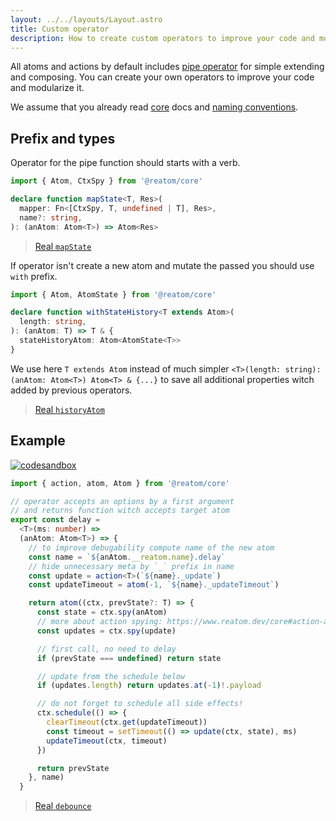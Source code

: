 ```yaml
---
layout: ../../layouts/Layout.astro
title: Custom operator
description: How to create custom operators to improve your code and modularize it
---
```


All atoms and actions by default includes [pipe operator](/core#atompipe-api) for simple extending and composing. You can create your own operators to improve your code and modularize it.

We assume that you already read [core](/core) docs and [naming conventions](/guides/naming).

## Prefix and types

Operator for the pipe function should starts with a verb.

```ts
import { Atom, CtxSpy } from '@reatom/core'

declare function mapState<T, Res>(
  mapper: Fn<[CtxSpy, T, undefined | T], Res>,
  name?: string,
): (anAtom: Atom<T>) => Atom<Res>
```

> [Real `mapState`](/packages/lens#mapstate)

If operator isn't create a new atom and mutate the passed you should use `with` prefix.

```ts
import { Atom, AtomState } from '@reatom/core'

declare function withStateHistory<T extends Atom>(
  length: string,
): (anAtom: T) => T & {
  stateHistoryAtom: Atom<AtomState<T>>
}
```

We use here `T extends Atom` instead of much simpler `<T>(length: string): (anAtom: Atom<T>) Atom<T> & {...}` to save all additional properties witch added by previous operators.

> [Real `historyAtom`](/packages/undo)

## Example

[![codesandbox](https://codesandbox.io/static/img/play-codesandbox.svg)](https://codesandbox.io/p/sandbox/reatom-custom-operator-example-mym3vo)

```ts
import { action, atom, Atom } from '@reatom/core'

// operator accepts an options by a first argument
// and returns function witch accepts target atom
export const delay =
  <T>(ms: number) =>
  (anAtom: Atom<T>) => {
    // to improve debugability compute name of the new atom
    const name = `${anAtom.__reatom.name}.delay`
    // hide unnecessary meta by `_` prefix in name
    const update = action<T>(`${name}._update`)
    const updateTimeout = atom(-1, `${name}._updateTimeout`)

    return atom((ctx, prevState?: T) => {
      const state = ctx.spy(anAtom)
      // more about action spying: https://www.reatom.dev/core#action-api
      const updates = ctx.spy(update)

      // first call, no need to delay
      if (prevState === undefined) return state

      // update from the schedule below
      if (updates.length) return updates.at(-1)!.payload

      // do not forget to schedule all side effects!
      ctx.schedule(() => {
        clearTimeout(ctx.get(updateTimeout))
        const timeout = setTimeout(() => update(ctx, state), ms)
        updateTimeout(ctx, timeout)
      })

      return prevState
    }, name)
  }
```

> [Real `debounce`](https://www.reatom.dev/packages/lens#debounce)
